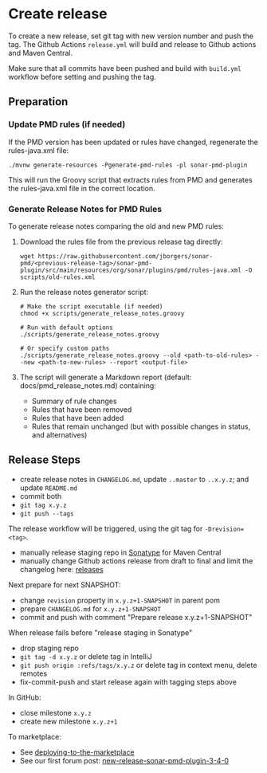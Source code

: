 # Create release

To create a new release, set git tag with new version number and push the tag.
The Github Actions `release.yml` will build and release to Github actions and Maven Central.

Make sure that all commits have been pushed and build 
with `build.yml` workflow before setting and pushing the tag.

## Preparation

### Update PMD rules (if needed)
If the PMD version has been updated or rules have changed, regenerate the rules-java.xml file:
```
./mvnw generate-resources -Pgenerate-pmd-rules -pl sonar-pmd-plugin
```
This will run the Groovy script that extracts rules from PMD and generates the rules-java.xml file in the correct location.

### Generate Release Notes for PMD Rules
To generate release notes comparing the old and new PMD rules:

1. Download the rules file from the previous release tag directly:

   ```commandline
   wget https://raw.githubusercontent.com/jborgers/sonar-pmd/<previous-release-tag>/sonar-pmd-plugin/src/main/resources/org/sonar/plugins/pmd/rules-java.xml -O scripts/old-rules.xml
   ```

2. Run the release notes generator script:
   ```commandline
   # Make the script executable (if needed)
   chmod +x scripts/generate_release_notes.groovy

   # Run with default options
   ./scripts/generate_release_notes.groovy

   # Or specify custom paths
   ./scripts/generate_release_notes.groovy --old <path-to-old-rules> --new <path-to-new-rules> --report <output-file>
   ```

3. The script will generate a Markdown report (default: docs/pmd_release_notes.md) containing:
   - Summary of rule changes
   - Rules that have been removed
   - Rules that have been added
   - Rules that remain unchanged (but with possible changes in status,  and alternatives)

## Release Steps
- create release notes in `CHANGELOG.md`, update `..master` to `..x.y.z`; and update `README.md`
- commit both
- `git tag x.y.z`
- `git push --tags`

The release workflow will be triggered, using the git tag for `-Drevision=<tag>`. 

- manually release staging repo in [Sonatype](https://oss.sonatype.org/#welcome) for Maven Central
- manually change Github actions release from draft to final and limit the changelog here: [releases](https://github.com/jborgers/sonar-pmd/releases) 

Next prepare for next SNAPSHOT:

- change `revision` property in `x.y.z+1-SNAPSHOT` in parent pom
- prepare `CHANGELOG.md` for `x.y.z+1-SNAPSHOT`
- commit and push with comment "Prepare release x.y.z+1-SNAPSHOT"

When release fails before "release staging in Sonatype"
- drop staging repo
- `git tag -d x.y.z` or delete tag in IntelliJ
- `git push origin :refs/tags/x.y.z` or delete tag in context menu, delete remotes
- fix-commit-push and start release again with tagging steps above

In GitHub:

- close milestone `x.y.z`
- create new milestone `x.y.z+1`

To marketplace:

- See [deploying-to-the-marketplace](https://community.sonarsource.com/t/deploying-to-the-marketplace/35236)
- See our first forum post: [new-release-sonar-pmd-plugin-3-4-0](https://community.sonarsource.com/t/new-release-sonar-pmd-plugin-3-4-0/63091)
